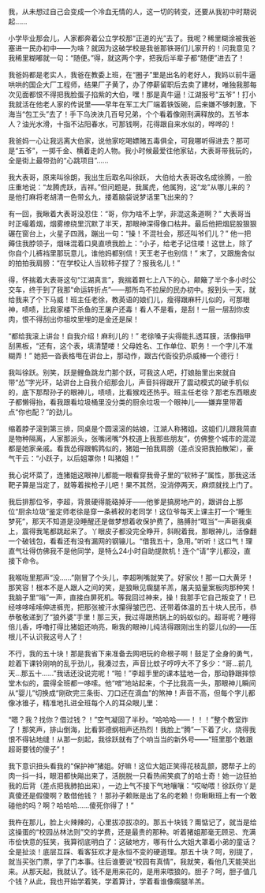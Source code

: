 我，从未想过自己会变成一个冷血无情的人，这一切的转变，还要从我初中时期说起......

小学毕业那会儿，人家都奔着公立学校那“正道的光”去了。我呢？稀里糊涂被我爸塞进一民办初中——为啥？就因为这破学校是我爸那铁哥们儿家开的！问我意见？我稀里糊嘟就一句：“随便。”得，就这两个字，把我后半辈子都“随便”进去了！

我爸妈都是老实人，我爸在教委上班，在“圈子”里是出名的老好人，我妈以前牛逼哄哄的国企大厂工程师，结果厂子黄了，办了停薪留职后去卖了建材，唯独我那每次见面都恨不得把我脸蛋子掐紫的大伯，嘿！那是真牛逼！江湖报号“五爷”！打小我就活在他老人家的传说里——早年在军工大厂端着铁饭碗，后来嫌不够刺激，下海当“包工头”去了！手下乌泱泱几百号兄弟，个个看着像刚刑满释放的。五爷本人？油光水滑，十指不沾阳春水，可那钱啊，花得跟自来水似的，哗哗的！

我爸妈一心让我远离大伯家，说他家吃喝嫖赌五毒俱全，可我哪听得进去？那可是“五爷”，一掷千金、横着走的人物。我小时候最爱往他家钻，大表哥带我玩的，全是街上最带劲的“心跳项目”……

我大表哥，原来叫徐朗，我出生后取名叫徐跃， 大伯给大表哥改名成徐腾，一脸庄重地说：“龙腾虎跃，吉祥。”但问题是，我属虎，他属狗，这“龙”从哪儿来的？是他打麻将老胡清一色带幺九，搂着脑袋说梦话里飞出来的？

有一回，我瞅着大表哥没忍住：“哥，你为啥不上学，非混这条道啊？” 大表哥当时正嘬着烟，烟雾缭绕里沉默了半天，那眼神深得像口枯井。最后他把烟屁股狠狠碾在窗台上，火星子四溅，蹦出一句：“操！不混社会，那还叫爷们儿？” 他一把薅住我脖领子，烟味混着口臭直喷我脸上：“小子，给老子记住喽！这世上，除了你自个儿裤裆里那玩意儿，谁他妈都别信！天王老子也别信！” 末了，又跟施舍似的拍拍我肩膀：“在学校让人当软柿子捏了？报我名儿！”

得，怀揣着大表哥这句“江湖真言”，我揣着颗七上八下的心，颠簸了半个多小时公交车，终于到了我那“命运转折点”——那所鸟不拉屎的民办初中。报到头一天，就给我来了个下马威！班主任老徐，教英语的娘们儿，瘦得跟麻杆儿似的，可那眼神，啧啧，比我家楼下杀鱼的王屠户还毒！看人不是看，是刮！一层一层刮你皮肉，恨不得刮出你祖坟里埋的是金还是屎！

“都给我滚上讲台！自我介绍！麻利儿的！” 老徐嗓子尖得能扎透耳膜，活像指甲刮黑板，“还有，这个表，填清楚喽！父母姓名、工作单位、职务！一个字儿不准糊弄！” 她把一沓表格甩在讲台上，那动作，跟古代衙役扔杀威棒一个德行！

我叫徐跃。别笑，跃是鲤鱼跳龙门那个跃，可我这人吧，打娘胎里出来就自带“怂”字光环，站讲台上自我介绍那会儿，声音抖得跟开了震动模式的破手机似的，底下那帮孙子的眼神儿，啧啧，比看猴戏还热乎。班主任老徐？那老东西眼皮子都懒得抬，看我跟看垃圾桶里没分类的厨余垃圾一个眼神儿——嫌弃里带着点“你也配？”的劲儿。

缩着脖子滚到第三排，同桌是个圆滚滚的姑娘，江湖人称猪姐。这姐们儿跟我简直是物种隔离，人家那派头，张嘴闭嘴“外校道上我那些朋友”，仿佛整个城市的混混都是她家亲戚。看我怂得跟鹌鹑似的，猪姐一拍我肩膀（差点没把我拍散架），豪气干云：“小跃子，以后姐罩你！叫猪姐！”

我心说坏菜了，连猪姐这眼神儿都能一眼看穿我骨子里的“软柿子”属性，那我这活靶子算是当定了，就等着挨枪子儿吧！果不其然，没消停两天，麻烦就找上门了。

我后排那位爷，李超，背景硬得能硌掉牙——他爹是搞房地产的，跟讲台上那位“厨余垃圾”鉴定师老徐是穿一条裤衩的老同学！这位爷每天上课主打一个“睡生梦死”，那天不知道是没睡醒还是做梦想着收保护费了，胳膊肘“哐当”一声砸我桌上，震得我笔都跳起来了。丫眼皮子都没完全睁开，斜睨着我，那眼神儿，活像翻一个破钱包，看看还有没有漏网的钢镚儿。“借我五十，急用。”听听！这口气！理直气壮得仿佛我不是他同学，是特么24小时自助提款机！连个“请”字儿都没，直接下命令。

我喉咙里那声“没……”刚冒了个头儿，李超咧嘴就笑了。好家伙！那一口大黄牙！那笑容！根本不是人跟人之间的笑，是狼瞅见瘸腿羊羔，屠夫掂量案板肉那种笑！我脑子里“嗡”一声，直接白屏死机。等我回过神来，操！我那手它自己叛变了！已经哆哆嗦嗦伸进裤兜，把那张被汗水攥得皱巴巴、还带着体温的五十块人民币，恭恭敬敬递到了“狼外婆”手里！那三天，我过得跟热锅上的蚂蚁似的。超哥呢？睡得倍儿香，呼噜打得比猪姐还响亮，瞅我的眼神儿纯洁得跟刚出生的婴儿似的——压根儿不认识我这号人了！

不行，我的五十块！那是我省下来准备去网吧玩的命根子啊！鼓足了全身的勇气，趁着下课铃刚响的乱乎劲儿，我凑过去，声音比蚊子哼哼大不了多少：“哥…前几天…那五十……”我话还没说完呢！“啪！”李超手里的课本猛地一合，那动静跟摔惊堂木似的，震得全班都一哆嗦。他“噌”地站起来，个子比我高一头，那眼神儿瞬间从“婴儿”切换成“刚砍完三条街、刀口还在滴血”的煞神！声音不高，但每个字儿都像冰锥子，精准地扎进全班每个人的耳朵眼儿里：

“嗯？我？找你？借过钱？！”空气凝固了半秒。“哈哈哈——！！！”整个教室炸了！那笑声，排山倒海，比看郭德纲相声还热烈！我脸上“腾”一下着了火，烧得我恨不得钻地缝！从那一刻起，我徐跃就有了个响当当的新外号——“班里那个敢跟超哥要钱的傻子”！

我下意识扭头看我的“保护神”猪姐。好嘛！这位大姐正笑得花枝乱颤，腮帮子上的肉一抖一抖，眼泪都快飚出来了，活脱脱一只看热闹笑疯了的哈士奇！她一边狂拍我的后背（差点把我肺拍出来），一边上气不接下气地嚷嚷：“哎呦喂！徐跃你丫是真傻还是假傻啊？敢借他钱？！那孙子赖账是出了名的老赖！你瞅瞅班上有一个敢碰他的吗？啊？哈哈哈……傻死你得了！”

我杵在那儿，脸上火辣辣的，心里拔凉拔凉的。那五十块钱？甭惦记了，就当是给这操蛋的“校园丛林法则”交的学费，还是最贵的那种。听着猪姐那毫无顾忌、充满市侩快意的狂笑，我算彻底明白了：这破地方，哪有什么大姐大罩着小弟的童话？全是扯淡！底层互踩、看客狂欢才是永恒不变的硬道理。那五十块？呵，别提了，就当买张门票，学了门本事。往后谁要说“校园有真情”，我就笑，看他几天能哭出来。从那天起，我就认了。钱不是用来花的，是用来喂狼的。胆子？呵，胆子值几个钱？从此，我也开始学着笑，学着算计，学着看谁像瘸腿羊羔。
